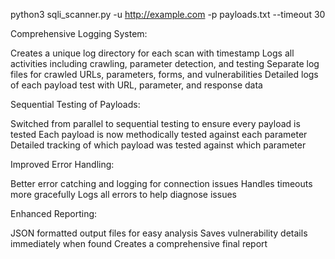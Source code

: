 python3 sqli_scanner.py -u http://example.com -p payloads.txt --timeout 30

Comprehensive Logging System:

Creates a unique log directory for each scan with timestamp
Logs all activities including crawling, parameter detection, and testing
Separate log files for crawled URLs, parameters, forms, and vulnerabilities
Detailed logs of each payload test with URL, parameter, and response data


Sequential Testing of Payloads:

Switched from parallel to sequential testing to ensure every payload is tested
Each payload is now methodically tested against each parameter
Detailed tracking of which payload was tested against which parameter


Improved Error Handling:

Better error catching and logging for connection issues
Handles timeouts more gracefully
Logs all errors to help diagnose issues


Enhanced Reporting:

JSON formatted output files for easy analysis
Saves vulnerability details immediately when found
Creates a comprehensive final report
